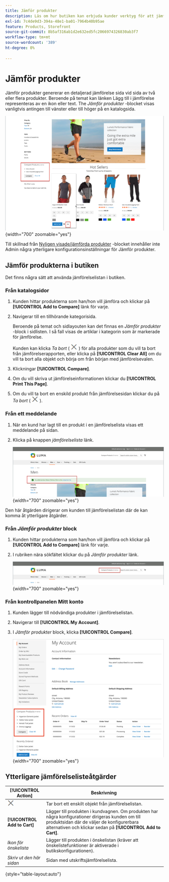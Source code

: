 ```yaml
---
title: Jämför produkter
description: Läs om hur butiken kan erbjuda kunder verktyg för att jämföra produkter för mer välgrundade inköpsbeslut.
exl-id: 7c4de9d3-394a-48e1-ba01-7964b40b95ae
feature: Products, Storefront
source-git-commit: 8b5af316ab1d2e632ed5fc2066974326830ab3f7
workflow-type: tm+mt
source-wordcount: '389'
ht-degree: 0%

---
```


# Jämför produkter

Jämför produkter genererar en detaljerad jämförelse sida vid sida av två eller flera produkter. Beroende på temat kan länken Lägg till i jämförelse representeras av en ikon eller text. The _Jämför produkter_ -blocket visas vanligtvis antingen till vänster eller till höger på en katalogsida.

![Exempel på storefront - jämförelselista](./assets/storefront-comparison-list.png){width="700" zoomable="yes"}

Till skillnad från [Nyligen visade/jämförda produkter](products-viewed-compared.md) -blocket innehåller inte Admin några ytterligare konfigurationsinställningar för Jämför produkter.

## Jämför produkterna i butiken

Det finns några sätt att använda jämförelselistan i butiken.

### Från katalogsidor

1. Kunden hittar produkterna som han/hon vill jämföra och klickar på **[!UICONTROL Add to Compare]** länk för varje.

1. Navigerar till en tillhörande kategorisida.

   Beroende på temat och sidlayouten kan det finnas en _Jämför produkter_ -block i sidlisten. I så fall visas de artiklar i kategorin som är markerade för jämförelse.

   Kunden kan klicka _Ta bort_ ( ![Ikonen Ta bort](../assets/icon-delete-x.png) ) för alla produkter som du vill ta bort från jämförelserapporten, eller klicka på **[!UICONTROL Clear All]** om du vill ta bort alla objekt och börja om från början med jämförelsevalen.

1. Klickningar **[!UICONTROL Compare]**.

1. Om du vill skriva ut jämförelseinformationen klickar du **[!UICONTROL Print This Page]**.

1. Om du vill ta bort en enskild produkt från jämförelsesidan klickar du på _Ta bort_ ( ![Ikonen Ta bort](../assets/icon-delete-x.png) ).

### Från ett meddelande

1. När en kund har lagt till en produkt i en jämförelselista visas ett meddelande på sidan.

1. Klicka på knappen _jämförelselista_ länk.

   ![Meddelande om jämförelseprodukter](./assets/notification-comparison-list.png){width="700" zoomable="yes"}

Den här åtgärden dirigerar om kunden till jämförelselistan där de kan komma åt ytterligare åtgärder.

### Från _Jämför produkter_ block

1. Kunden hittar produkterna som han/hon vill jämföra och klickar på **[!UICONTROL Add to Compare]** länk för varje.

1. I rubriken nära sökfältet klickar du på _Jämför produkter_ länk.

   ![Jämför produkthuvud](./assets/compare-products-header.png){width="700" zoomable="yes"}

### Från kontrollpanelen Mitt konto

1. Kunden lägger till nödvändiga produkter i jämförelselistan.

1. Navigerar till **[!UICONTROL My Account]**.

1. I _Jämför produkter_ block, klicka **[!UICONTROL Compare]**.

   ![Blocket Jämför produkter på kundkontouppsättningen](./assets/my-account-compare-block.png){width="700" zoomable="yes"}

## Ytterligare jämförelselisteåtgärder

| [!UICONTROL Action] | Beskrivning |
|------|-----------|
| ![Ikonen Ta bort](../assets/icon-delete-x.png) | Tar bort ett enskilt objekt från jämförelselistan. |
| **[!UICONTROL Add to Cart]** | Lägger till produkten i kundvagnen. Om produkten har några konfigurationer dirigeras kunden om till produktsidan där de väljer de konfigurerbara alternativen och klickar sedan på **[!UICONTROL Add to Cart]**. |
| _Ikon för önskelista_ | Lägger till produkten i önskelistan (kräver att önskelistefunktioner är aktiverade i butikskonfigurationen). |
| _Skriv ut den här sidan_ | Sidan med utskriftsjämförelselista. |

{style="table-layout:auto"}
